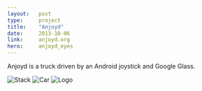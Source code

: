 ```yaml
---
layout:   post
type:     project
title:    "Anjoyd"
date:     2013-10-06
link:     anjoyd.org
hero:     anjoyd_eyes
---
```


Anjoyd is a truck driven by an Android joystick and Google Glass.

![Stack](/img/anjoyd_stack.png)
![Car](/img/anjoyd_car.jpg)
![Logo](/img/anjoyd_logo.png)
